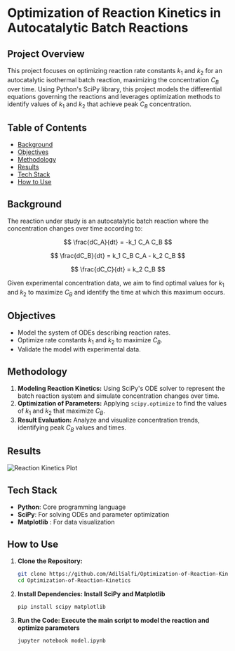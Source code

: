# Optimization of Reaction Kinetics in Autocatalytic Batch Reactions

## Project Overview
This project focuses on optimizing reaction rate constants $k_1$ and $k_2$ for an autocatalytic isothermal batch reaction, maximizing the concentration $C_B$ over time. Using Python's SciPy library, this project models the differential equations governing the reactions and leverages optimization methods to identify values of $k_1$ and $k_2$ that achieve peak $C_B$ concentration.

## Table of Contents
- [Background](#background)
- [Objectives](#objectives)
- [Methodology](#methodology)
- [Results](#results)
- [Tech Stack](#tech-stack)
- [How to Use](#how-to-use)

## Background
The reaction under study is an autocatalytic batch reaction where the concentration changes over time according to:

$$
\frac{dC_A}{dt} = -k_1 C_A C_B
$$

$$
\frac{dC_B}{dt} = k_1 C_B C_A - k_2 C_B
$$

$$
\frac{dC_C}{dt} = k_2 C_B
$$

Given experimental concentration data, we aim to find optimal values for $k_1$ and $k_2$ to maximize $C_B$ and identify the time at which this maximum occurs.

## Objectives
- Model the system of ODEs describing reaction rates.
- Optimize rate constants $k_1$ and $k_2$ to maximize $C_B$.
- Validate the model with experimental data.

## Methodology
1. **Modeling Reaction Kinetics:** Using SciPy's ODE solver to represent the batch reaction system and simulate concentration changes over time.
2. **Optimization of Parameters:** Applying `scipy.optimize` to find the values of $k_1$ and $k_2$ that maximize $C_B$.
3. **Result Evaluation:** Analyze and visualize concentration trends, identifying peak $C_B$ values and times.

## Results
![Reaction Kinetics Plot](model_fitted.png)

## Tech Stack
- **Python**: Core programming language
- **SciPy**: For solving ODEs and parameter optimization
- **Matplotlib** : For data visualization

## How to Use
1. **Clone the Repository:**
   ```bash
   git clone https://github.com/AdilSalfi/Optimization-of-Reaction-Kinetics.git
   cd Optimization-of-Reaction-Kinetics
   
2. **Install Dependencies: Install SciPy and Matplotlib**
   ```bash
   pip install scipy matplotlib

3. **Run the Code: Execute the main script to model the reaction and optimize parameters**
   ```bash
   jupyter notebook model.ipynb

